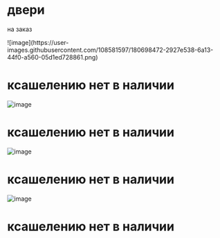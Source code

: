 <h1>двери</h1>
<p>на заказ</p>
![image](https://user-images.githubusercontent.com/108581597/180698472-2927e538-6a13-44f0-a560-05d1ed728861.png)

<h1>ксашелению нет в наличии</h1>

![image](https://user-images.githubusercontent.com/108581597/180698507-e94be9bd-4d82-43a4-9981-8f87684a7d81.png)

<h1>ксашелению нет в наличии</h1>

![image](https://user-images.githubusercontent.com/108581597/180698526-27280cfa-86ee-4449-a1be-a4e019ab47f0.png)

<h1>ксашелению нет в наличии</h1>

![image](https://user-images.githubusercontent.com/108581597/180698535-9eb2fd08-23de-46d8-924f-c5065d929908.png)

<h1>ксашелению нет в наличии</h1>

